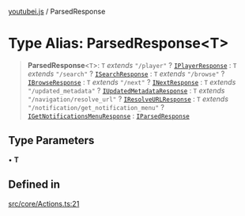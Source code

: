 [youtubei.js](../README.md) / ParsedResponse

# Type Alias: ParsedResponse\<T\>

> **ParsedResponse**\<`T`\>: `T` *extends* `"/player"` ? [`IPlayerResponse`](../namespaces/APIResponseTypes/type-aliases/IPlayerResponse.md) : `T` *extends* `"/search"` ? [`ISearchResponse`](../namespaces/APIResponseTypes/type-aliases/ISearchResponse.md) : `T` *extends* `"/browse"` ? [`IBrowseResponse`](../namespaces/APIResponseTypes/type-aliases/IBrowseResponse.md) : `T` *extends* `"/next"` ? [`INextResponse`](../namespaces/APIResponseTypes/type-aliases/INextResponse.md) : `T` *extends* `"/updated_metadata"` ? [`IUpdatedMetadataResponse`](../namespaces/APIResponseTypes/type-aliases/IUpdatedMetadataResponse.md) : `T` *extends* `"/navigation/resolve_url"` ? [`IResolveURLResponse`](../namespaces/APIResponseTypes/type-aliases/IResolveURLResponse.md) : `T` *extends* `"/notification/get_notification_menu"` ? [`IGetNotificationsMenuResponse`](../namespaces/APIResponseTypes/type-aliases/IGetNotificationsMenuResponse.md) : [`IParsedResponse`](../namespaces/APIResponseTypes/interfaces/IParsedResponse.md)

## Type Parameters

• **T**

## Defined in

[src/core/Actions.ts:21](https://github.com/LuanRT/YouTube.js/blob/eb21af33db708f0355f4fb15881f5d4fabc7b06c/src/core/Actions.ts#L21)
